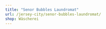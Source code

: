 ```yaml
---
title: "Senor Bubbles Laundromat"
url: /jersey-city/senor-bubbles-laundromat/
shop: Wäscherei
---
```

